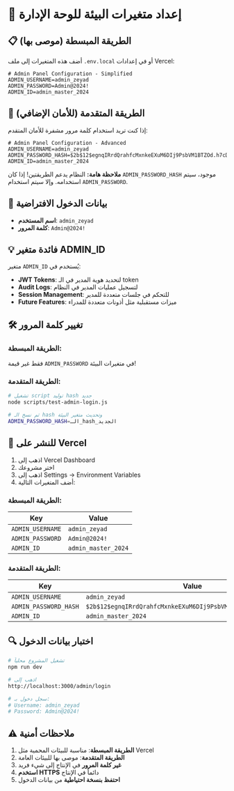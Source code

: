 # 🔐 إعداد متغيرات البيئة للوحة الإدارة

## 📋 الطريقة المبسطة (موصى بها)

أضف هذه المتغيرات إلى ملف `.env.local` أو في إعدادات Vercel:

```env
# Admin Panel Configuration - Simplified
ADMIN_USERNAME=admin_zeyad
ADMIN_PASSWORD=Admin@2024!
ADMIN_ID=admin_master_2024
```

## 🔐 الطريقة المتقدمة (للأمان الإضافي)

إذا كنت تريد استخدام كلمة مرور مشفرة للأمان المتقدم:

```env
# Admin Panel Configuration - Advanced
ADMIN_USERNAME=admin_zeyad
ADMIN_PASSWORD_HASH=$2b$12$egnqIRrdQrahfcMxnkeEXuM6DIj9PsbVM1BTZOd.h7cDCmWFV3WpC
ADMIN_ID=admin_master_2024
```

**ملاحظة هامة:** النظام يدعم الطريقتين! إذا كان `ADMIN_PASSWORD_HASH` موجود، سيتم استخدامه. وإلا سيتم استخدام `ADMIN_PASSWORD`.

## 🔑 بيانات الدخول الافتراضية

- **اسم المستخدم**: `admin_zeyad`
- **كلمة المرور**: `Admin@2024!`

## 💡 فائدة متغير ADMIN_ID

متغير `ADMIN_ID` يُستخدم في:
- **JWT Tokens**: لتحديد هوية المدير في الـ token
- **Audit Logs**: لتسجيل عمليات المدير في النظام
- **Session Management**: للتحكم في جلسات متعددة للمدير
- **Future Features**: ميزات مستقبلية مثل أذونات متعددة للمدراء

## 🛠️ تغيير كلمة المرور

### الطريقة المبسطة:
فقط غير قيمة `ADMIN_PASSWORD` في متغيرات البيئة!

### الطريقة المتقدمة:
```bash
# تشغيل script توليد hash جديد
node scripts/test-admin-login.js

# ثم نسخ الـ hash وتحديث متغير البيئة
ADMIN_PASSWORD_HASH=الـ_hash_الجديد
```

## 🚀 للنشر على Vercel

1. اذهب إلى Vercel Dashboard
2. اختر مشروعك
3. اذهب إلى Settings → Environment Variables
4. أضف المتغيرات التالية:

### الطريقة المبسطة:
| Key | Value |
|-----|-------|
| `ADMIN_USERNAME` | `admin_zeyad` |
| `ADMIN_PASSWORD` | `Admin@2024!` |
| `ADMIN_ID` | `admin_master_2024` |

### الطريقة المتقدمة:
| Key | Value |
|-----|-------|
| `ADMIN_USERNAME` | `admin_zeyad` |
| `ADMIN_PASSWORD_HASH` | `$2b$12$egnqIRrdQrahfcMxnkeEXuM6DIj9PsbVM1BTZOd.h7cDCmWFV3WpC` |
| `ADMIN_ID` | `admin_master_2024` |

## 🔍 اختبار بيانات الدخول

```bash
# تشغيل المشروع محلياً
npm run dev

# اذهب إلى
http://localhost:3000/admin/login

# سجل دخول بـ:
# Username: admin_zeyad
# Password: Admin@2024!
```

## ⚠️ ملاحظات أمنية

1. **الطريقة المبسطة**: مناسبة للبيئات المحمية مثل Vercel
2. **الطريقة المتقدمة**: موصى بها للبيئات العامة
3. **غير كلمة المرور** في الإنتاج إلى شيء فريد
4. **استخدم HTTPS** دائماً في الإنتاج
5. **احتفظ بنسخة احتياطية** من بيانات الدخول 